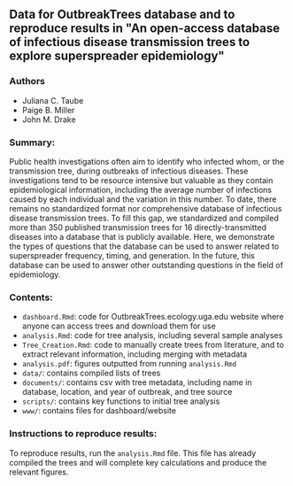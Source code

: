 ## Data for OutbreakTrees database and to reproduce results in "An open-access database of infectious disease transmission trees to explore superspreader epidemiology"

### Authors
* Juliana C. Taube
* Paige B. Miller
* John M. Drake

### Summary:
Public health investigations often aim to identify who infected whom, or the transmission tree, during outbreaks of infectious diseases. These investigations tend to be resource intensive but valuable as they contain epidemiological information, including the average number of infections caused by each individual and the variation in this number. To date, there remains no standardized format nor comprehensive database of infectious disease transmission trees. To fill this gap, we standardized and compiled more than 350 published transmission trees for 16 directly-transmitted diseases into a database that is publicly available. Here, we demonstrate the types of questions that the database can be used to answer related to superspreader frequency, timing, and generation. In the future, this database can be used to answer other outstanding questions in the field of epidemiology.

### Contents:
* `dashboard.Rmd`: code for OutbreakTrees.ecology.uga.edu website where anyone can access trees and download them for use
* `analysis.Rmd`: code for tree analysis, including several sample analyses
* `Tree_Creation.Rmd`: code to manually create trees from literature, and to extract relevant information, including merging with metadata
* `analysis.pdf`: figures outputted from running `analysis.Rmd`
* `data/`: contains compiled lists of trees
* `documents/`: contains csv with tree metadata, including name in database, location, and year of outbreak, and tree source
* `scripts/`: contains key functions to initial tree analysis
* `www/`: contains files for dashboard/website

### Instructions to reproduce results:
To reproduce results, run the `analysis.Rmd` file. This file has already compiled the trees and will complete key calculations and produce the relevant figures.
